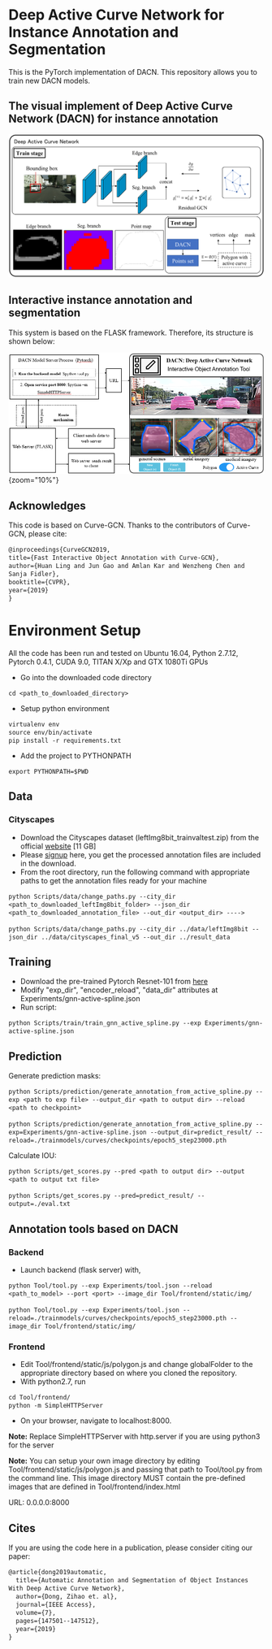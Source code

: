 # Deep Active Curve Network for Instance Annotation and Segmentation

This is the PyTorch implementation of DACN. This repository allows you to train new DACN models.   


## The visual implement of Deep Active Curve Network (DACN) for instance annotation

<img src="DACN_arch.png" style="zoom:50%">

## Interactive instance annotation and segmentation

This system is based on the FLASK framework. Therefore, its structure is shown below:

![](InterSystem_arch.png){zoom="10%"}


## Acknowledges

This code is based on Curve-GCN. Thanks to the contributors of Curve-GCN, please cite:

    @inproceedings{CurveGCN2019,
    title={Fast Interactive Object Annotation with Curve-GCN},
    author={Huan Ling and Jun Gao and Amlan Kar and Wenzheng Chen and Sanja Fidler},
    booktitle={CVPR},
    year={2019}
    }


# Environment Setup
All the code has been run and tested on Ubuntu 16.04, Python 2.7.12, Pytorch 0.4.1, CUDA 9.0, TITAN X/Xp and GTX 1080Ti GPUs

- Go into the downloaded code directory
```
cd <path_to_downloaded_directory>
```
- Setup python environment
```
virtualenv env
source env/bin/activate
pip install -r requirements.txt
```
- Add the project to PYTHONPATH
```
export PYTHONPATH=$PWD
```

## Data

### Cityscapes
- Download the Cityscapes dataset (leftImg8bit\_trainvaltest.zip) from the official [website](https://www.cityscapes-dataset.com/downloads/) [11 GB]
- Please [signup](http://www.cs.toronto.edu/annotation/curvegcn/code_signup/) here, you get the processed annotation files are included in the download.
- From the root directory, run the following command with appropriate paths to get the annotation files ready for your machine
```
python Scripts/data/change_paths.py --city_dir <path_to_downloaded_leftImg8bit_folder> --json_dir <path_to_downloaded_annotation_file> --out_dir <output_dir> ---->

python Scripts/data/change_paths.py --city_dir ../data/leftImg8bit --json_dir ../data/cityscapes_final_v5 --out_dir ../result_data
```

## Training

- Download the pre-trained Pytorch Resnet-101 from [here](https://download.pytorch.org/models/resnet101-5d3b4d8f.pth)
- Modify "exp\_dir", "encoder\_reload", "data\_dir" attributes at Experiments/gnn-active-spline.json
- Run script:
```
python Scripts/train/train_gnn_active_spline.py --exp Experiments/gnn-active-spline.json
```

## Prediction
Generate prediction masks:  
```
python Scripts/prediction/generate_annotation_from_active_spline.py --exp <path to exp file> --output_dir <path to output dir> --reload <path to checkpoint> 

python Scripts/prediction/generate_annotation_from_active_spline.py --exp=Experiments/gnn-active-spline.json --output_dir=predict_result/ --reload=./trainmodels/curves/checkpoints/epoch5_step23000.pth
```

Calculate IOU:  
```
python Scripts/get_scores.py --pred <path to output dir> --output  <path to output txt file>

python Scripts/get_scores.py --pred=predict_result/ --output=./eval.txt
```

## Annotation tools based on DACN 

### Backend
- Launch backend (flask server) with,
```
python Tool/tool.py --exp Experiments/tool.json --reload <path_to_model> --port <port> --image_dir Tool/frontend/static/img/

python Tool/tool.py --exp Experiments/tool.json --reload=./trainmodels/curves/checkpoints/epoch5_step23000.pth --image_dir Tool/frontend/static/img/
```

### Frontend
- Edit Tool/frontend/static/js/polygon.js and change globalFolder to the appropriate
directory based on where you cloned the repository.
- With python2.7, run
```
cd Tool/frontend/
python -m SimpleHTTPServer
```
- On your browser, navigate to localhost:8000. 

**Note:** Replace SimpleHTTPServer with http.server if you are using python3 for the server

**Note:** You can setup your own image directory by editing Tool/frontend/static/js/polygon.js and passing that path to Tool/tool.py
from the command line. This image directory MUST contain the pre-defined images that are defined in Tool/frontend/index.html

URL: 0.0.0.0:8000


## Cites

If you are using the code here in a publication, please consider citing our paper:

    @article{dong2019automatic,
      title={Automatic Annotation and Segmentation of Object Instances With Deep Active Curve Network},
      author={Dong, Zihao et. al},
      journal={IEEE Access},
      volume={7},
      pages={147501--147512},
      year={2019}
    }
